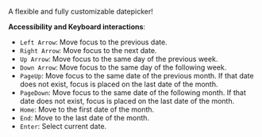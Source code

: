 A flexible and fully customizable datepicker!

**Accessibility and Keyboard interactions**:

  * `Left Arrow`: Move focus to the previous date.
  * `Right Arrow`: Move focus to the next date.
  * `Up Arrow`: Move focus to the same day of the previous week.
  * `Down Arrow`: Move focus to the same day of the following week.
  * `PageUp`: Move focus to the same date of the previous month. If that date does not exist, focus is placed on the last date of the month.
  * `PageDown`: Move focus to the same date of the following month. If that date does not exist, focus is placed on the last date of the month.
  * `Home`: Move to the first date of the month.
  * `End`: Move to the last date of the month.
  * `Enter`: Select current date.
